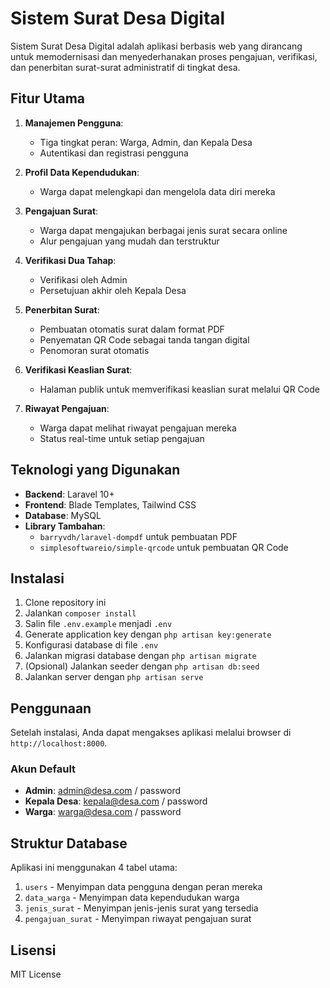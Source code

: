 # Sistem Surat Desa Digital

Sistem Surat Desa Digital adalah aplikasi berbasis web yang dirancang untuk memodernisasi dan menyederhanakan proses pengajuan, verifikasi, dan penerbitan surat-surat administratif di tingkat desa.

## Fitur Utama

1. **Manajemen Pengguna**:
   - Tiga tingkat peran: Warga, Admin, dan Kepala Desa
   - Autentikasi dan registrasi pengguna

2. **Profil Data Kependudukan**:
   - Warga dapat melengkapi dan mengelola data diri mereka

3. **Pengajuan Surat**:
   - Warga dapat mengajukan berbagai jenis surat secara online
   - Alur pengajuan yang mudah dan terstruktur

4. **Verifikasi Dua Tahap**:
   - Verifikasi oleh Admin
   - Persetujuan akhir oleh Kepala Desa

5. **Penerbitan Surat**:
   - Pembuatan otomatis surat dalam format PDF
   - Penyematan QR Code sebagai tanda tangan digital
   - Penomoran surat otomatis

6. **Verifikasi Keaslian Surat**:
   - Halaman publik untuk memverifikasi keaslian surat melalui QR Code

7. **Riwayat Pengajuan**:
   - Warga dapat melihat riwayat pengajuan mereka
   - Status real-time untuk setiap pengajuan

## Teknologi yang Digunakan

- **Backend**: Laravel 10+
- **Frontend**: Blade Templates, Tailwind CSS
- **Database**: MySQL
- **Library Tambahan**:
  - `barryvdh/laravel-dompdf` untuk pembuatan PDF
  - `simplesoftwareio/simple-qrcode` untuk pembuatan QR Code

## Instalasi

1. Clone repository ini
2. Jalankan `composer install`
3. Salin file `.env.example` menjadi `.env`
4. Generate application key dengan `php artisan key:generate`
5. Konfigurasi database di file `.env`
6. Jalankan migrasi database dengan `php artisan migrate`
7. (Opsional) Jalankan seeder dengan `php artisan db:seed`
8. Jalankan server dengan `php artisan serve`

## Penggunaan

Setelah instalasi, Anda dapat mengakses aplikasi melalui browser di `http://localhost:8000`.

### Akun Default

- **Admin**: admin@desa.com / password
- **Kepala Desa**: kepala@desa.com / password
- **Warga**: warga@desa.com / password

## Struktur Database

Aplikasi ini menggunakan 4 tabel utama:

1. `users` - Menyimpan data pengguna dengan peran mereka
2. `data_warga` - Menyimpan data kependudukan warga
3. `jenis_surat` - Menyimpan jenis-jenis surat yang tersedia
4. `pengajuan_surat` - Menyimpan riwayat pengajuan surat

## Lisensi

MIT License